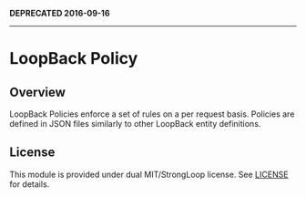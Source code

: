 **DEPRECATED 2016-09-16**

---

# LoopBack Policy

## Overview

LoopBack Policies enforce a set of rules on a per request basis. Policies are defined in JSON files similarly to other LoopBack entity definitions.

## License

This module is provided under dual MIT/StrongLoop license.  See [LICENSE](LICENSE) for details.
